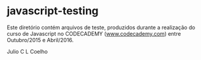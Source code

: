 # javascript-testing

Este diretório contém arquivos de teste, produzidos durante a realização do curso de Javascript no CODECADEMY (www.codecademy.com) entre Outubro/2015 e Abril/2016.

Julio C L Coelho

